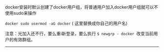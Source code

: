 docker安装时默认创建了docker用户组，将普通用户加入docker用户组就可以不使用sudo来操作

`docker sudo usermod -aG docker` \( 这里替换成你自己的用户名\) 

注意：光加入还不行，要么重i新登录，要么执行 `$ newgrp - docker `改变当前用户的有效群组。

---



